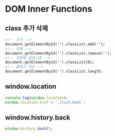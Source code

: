 # DOM Inner Functions

## class 추가 삭제
```html
<!-- 추가 -->
document.getElementById('').classList.add('');
<!-- 삭제 -->
document.getElementById('').classList.remove('');
<!-- 첫번째 클래스명 -->
document.getElementById('').classList[0];
<!-- 클래스 개수 -->
document.getElementById('').classList.length;
```

## window.location
```js
console.log(window.location);
window.location.href = './list.html';
```

## window.history.back
```js
window.history.back();
```
